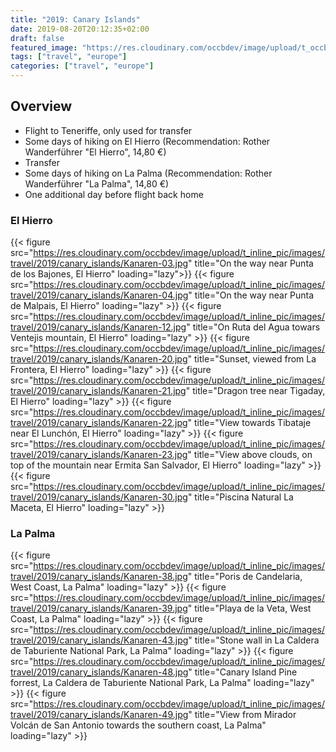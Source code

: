 ```yaml
---
title: "2019: Canary Islands"
date: 2019-08-20T20:12:35+02:00
draft: false
featured_image: "https://res.cloudinary.com/occbdev/image/upload/t_occbdev_gallery_teaser/images/travel/2019/canary_islands/Kanaren-21.jpg"
tags: ["travel", "europe"]
categories: ["travel", "europe"]
---
```


## Overview

* Flight to Teneriffe, only used for transfer
* Some days of hiking on El Hierro (Recommendation: Rother Wanderführer "El Hierro", 14,80 €)
* Transfer
* Some days of hiking on La Palma (Recommendation: Rother Wanderführer "La Palma", 14,80 €)
* One additional day before flight back home

### El Hierro

{{< figure src="https://res.cloudinary.com/occbdev/image/upload/t_inline_pic/images/travel/2019/canary_islands/Kanaren-03.jpg" title="On the way near Punta de los Bajones, El Hierro" loading="lazy">}}
{{< figure src="https://res.cloudinary.com/occbdev/image/upload/t_inline_pic/images/travel/2019/canary_islands/Kanaren-04.jpg" title="On the way near Punta de Malpais, El Hierro" loading="lazy" >}}
{{< figure src="https://res.cloudinary.com/occbdev/image/upload/t_inline_pic/images/travel/2019/canary_islands/Kanaren-12.jpg" title="On Ruta del Agua towars Ventejis mountain, El Hierro" loading="lazy" >}}
{{< figure src="https://res.cloudinary.com/occbdev/image/upload/t_inline_pic/images/travel/2019/canary_islands/Kanaren-20.jpg" title="Sunset, viewed from La Frontera, El Hierro" loading="lazy" >}}
{{< figure src="https://res.cloudinary.com/occbdev/image/upload/t_inline_pic/images/travel/2019/canary_islands/Kanaren-21.jpg" title="Dragon tree near Tigaday, El Hierro" loading="lazy" >}}
{{< figure src="https://res.cloudinary.com/occbdev/image/upload/t_inline_pic/images/travel/2019/canary_islands/Kanaren-22.jpg" title="View towards Tibataje near El Lunchón, El Hierro" loading="lazy" >}}
{{< figure src="https://res.cloudinary.com/occbdev/image/upload/t_inline_pic/images/travel/2019/canary_islands/Kanaren-23.jpg" title="View above clouds, on top of the mountain near Ermita San Salvador, El Hierro" loading="lazy" >}}
{{< figure src="https://res.cloudinary.com/occbdev/image/upload/t_inline_pic/images/travel/2019/canary_islands/Kanaren-30.jpg" title="Piscina Natural La Maceta, El Hierro" loading="lazy" >}}

### La Palma

{{< figure src="https://res.cloudinary.com/occbdev/image/upload/t_inline_pic/images/travel/2019/canary_islands/Kanaren-38.jpg" title="Poris de Candelaria, West Coast, La Palma" loading="lazy" >}}
{{< figure src="https://res.cloudinary.com/occbdev/image/upload/t_inline_pic/images/travel/2019/canary_islands/Kanaren-39.jpg" title="Playa de la Veta, West Coast, La Palma" loading="lazy" >}}
{{< figure src="https://res.cloudinary.com/occbdev/image/upload/t_inline_pic/images/travel/2019/canary_islands/Kanaren-43.jpg" title="Stone wall in La Caldera de Taburiente National Park, La Palma" loading="lazy" >}}
{{< figure src="https://res.cloudinary.com/occbdev/image/upload/t_inline_pic/images/travel/2019/canary_islands/Kanaren-48.jpg" title="Canary Island Pine forrest, La Caldera de Taburiente National Park, La Palma" loading="lazy" >}}
{{< figure src="https://res.cloudinary.com/occbdev/image/upload/t_inline_pic/images/travel/2019/canary_islands/Kanaren-49.jpg" title="View from Mirador Volcán de San Antonio towards the southern coast, La Palma" loading="lazy" >}}
